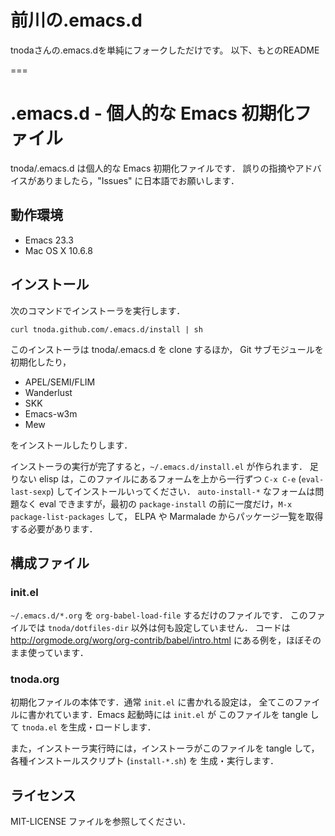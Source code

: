 # 前川の.emacs.d
tnodaさんの.emacs.dを単純にフォークしただけです。
以下、もとのREADME

===

# .emacs.d - 個人的な Emacs 初期化ファイル

tnoda/.emacs.d は個人的な Emacs 初期化ファイルです．
誤りの指摘やアドバイスがありましたら，"Issues" に日本語でお願いします．

## 動作環境

* Emacs 23.3
* Mac OS X 10.6.8

## インストール

次のコマンドでインストーラを実行します．

    curl tnoda.github.com/.emacs.d/install | sh

このインストーラは tnoda/.emacs.d を clone するほか，
Git サブモジュールを初期化したり，

* APEL/SEMI/FLIM
* Wanderlust
* SKK
* Emacs-w3m
* Mew

をインストールしたりします．

インストーラの実行が完了すると，`~/.emacs.d/install.el` が作られます．
足りない elisp は，このファイルにあるフォームを上から一行ずつ
`C-x C-e` (`eval-last-sexp`) してインストールいってください．
`auto-install-*` なフォームは問題なく eval できますが，最初の
`package-install` の前に一度だけ，`M-x package-list-packages` して，
ELPA や Marmalade からパッケージ一覧を取得する必要があります．

## 構成ファイル

### init.el

`~/.emacs.d/*.org` を `org-babel-load-file` するだけのファイルです．
このファイルでは `tnoda/dotfiles-dir` 以外は何も設定していません．
コードは <http://orgmode.org/worg/org-contrib/babel/intro.html>
にある例を，ほぼそのまま使っています．

### tnoda.org

初期化ファイルの本体です．通常 `init.el` に書かれる設定は，
全てこのファイルに書かれています．Emacs 起動時には `init.el` が
このファイルを tangle して `tnoda.el` を生成・ロードします．

また，インストーラ実行時には，インストーラがこのファイルを
tangle して，各種インストールスクリプト (`install-*.sh`) を
生成・実行します．

## ライセンス

MIT-LICENSE ファイルを参照してください．
